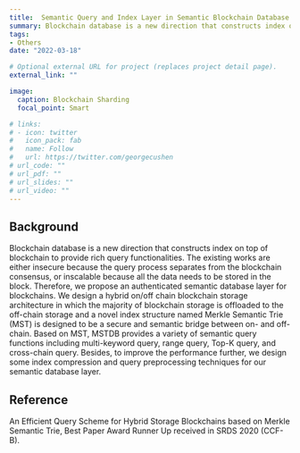 ```yaml
---
title: 	Semantic Query and Index Layer in Semantic Blockchain Database
summary: Blockchain database is a new direction that constructs index on top of blockchain to provide rich query functionalities. The existing works are either insecure because the query process separates from the blockchain consensus, or inscalable because all the data needs to be stored in the block. Therefore, we propose an authenticated semantic database layer for blockchains.
tags:
- Others
date: "2022-03-18"

# Optional external URL for project (replaces project detail page).
external_link: ""

image:
  caption: Blockchain Sharding 
  focal_point: Smart

# links:
# - icon: twitter
#   icon_pack: fab
#   name: Follow
#   url: https://twitter.com/georgecushen
# url_code: ""
# url_pdf: ""
# url_slides: ""
# url_video: ""
---
```


## Background

Blockchain database is a new direction that constructs index on top of blockchain to provide rich query functionalities. The existing works are either insecure because the query process separates from the blockchain consensus, or inscalable because all the data needs to be stored in the block. Therefore, we propose an authenticated semantic database layer for blockchains. We design a hybrid on/off chain blockchain storage architecture in which the majority of blockchain storage is offloaded to the off-chain storage and a novel index structure named Merkle Semantic Trie (MST) is designed to be a secure and semantic bridge between on- and off-chain. Based on MST, MSTDB provides a variety of semantic query functions including multi-keyword query, range query, Top-K query, and cross-chain query. Besides, to improve the performance further, we design some index compression and query preprocessing techniques for our semantic database layer.

## Reference

An Efficient Query Scheme for Hybrid Storage Blockchains based on Merkle Semantic Trie, Best Paper Award Runner Up received in SRDS 2020 (CCF-B).


